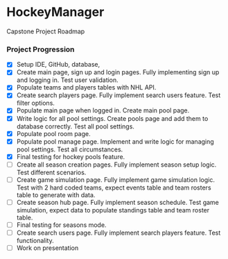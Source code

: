 # HockeyManager
Capstone Project Roadmap

### Project Progression

- [x] Setup IDE, GitHub, database, 
- [x] Create main page, sign up and login pages. Fully implementing sign up and logging in. Test user validation.
- [x] Populate teams and players tables with NHL API.
- [x] Create search players page. Fully implement search users feature. Test filter options.
- [x] Populate main page when logged in. Create main pool page.
- [x] Write logic for all pool settings. Create pools page and add them to database correctly. Test all pool settings.
- [x] Populate pool room page.
- [x] Populate pool manage page. Implement and write logic for managing pool settings. Test all circumstances.
- [x] Final testing for hockey pools feature.
- [ ] Create all season creation pages. Fully implement season setup logic. Test different scenarios.
- [ ] Create game simulation page. Fully implement game simulation logic. Test with 2 hard coded teams, expect events table and team rosters table to generate with data.
- [ ] Create season hub page. Fully implement season schedule. Test game simulation, expect data to populate standings table and team roster table.
- [ ] Final testing for seasons mode.
- [ ] Create search users page. Fully implement search players feature. Test functionality.
- [ ] Work on presentation
